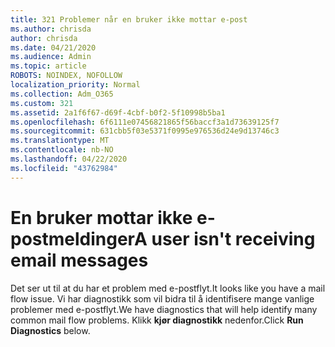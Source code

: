 ```yaml
---
title: 321 Problemer når en bruker ikke mottar e-post
ms.author: chrisda
author: chrisda
ms.date: 04/21/2020
ms.audience: Admin
ms.topic: article
ROBOTS: NOINDEX, NOFOLLOW
localization_priority: Normal
ms.collection: Adm_O365
ms.custom: 321
ms.assetid: 2a1f6f67-d69f-4cbf-b0f2-5f10998b5ba1
ms.openlocfilehash: 6f6111e07456821865f56baccf3a1d73639125f7
ms.sourcegitcommit: 631cbb5f03e5371f0995e976536d24e9d13746c3
ms.translationtype: MT
ms.contentlocale: nb-NO
ms.lasthandoff: 04/22/2020
ms.locfileid: "43762984"
---
```

# <a name="a-user-isnt-receiving-email-messages"></a><span data-ttu-id="97e93-102">En bruker mottar ikke e-postmeldinger</span><span class="sxs-lookup"><span data-stu-id="97e93-102">A user isn't receiving email messages</span></span>

<span data-ttu-id="97e93-103">Det ser ut til at du har et problem med e-postflyt.</span><span class="sxs-lookup"><span data-stu-id="97e93-103">It looks like you have a mail flow issue.</span></span> <span data-ttu-id="97e93-104">Vi har diagnostikk som vil bidra til å identifisere mange vanlige problemer med e-postflyt.</span><span class="sxs-lookup"><span data-stu-id="97e93-104">We have diagnostics that will help identify many common mail flow problems.</span></span> <span data-ttu-id="97e93-105">Klikk **kjør diagnostikk** nedenfor.</span><span class="sxs-lookup"><span data-stu-id="97e93-105">Click **Run Diagnostics** below.</span></span>
 